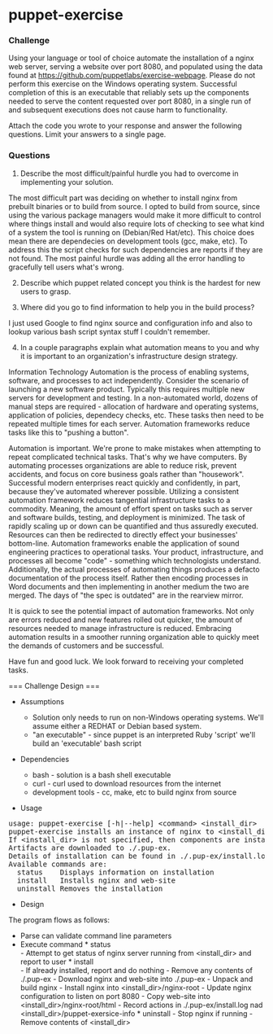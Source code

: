 puppet-exercise
===============

### Challenge ###
  Using your language or tool of choice automate the installation of a nginx web server, serving a website over port 8080, and populated using the data found at
https://github.com/puppetlabs/exercise-webpage. 
Please do not perform this exercise on the Windows operating system. 
Successful completion of this is an executable that reliably sets up the components needed to serve the content requested over port 8080, in a single run of and subsequent executions does not cause harm to functionality.

Attach the code you wrote to your response and answer the following questions. Limit your answers to a single page.

### Questions ###
1. Describe the most difficult/painful hurdle you had to overcome in implementing your solution.

  The most difficult part was deciding on whether to install nginx from prebuilt binaries or to build from source. 
I opted to build from source, since using the various package managers would make it more difficult to control where things install and would also require lots of checking to see what kind of a system the tool is running on (Debian/Red Hat/etc). 
This choice does mean there are dependecies on development tools (gcc, make, etc). To address this the script checks for such dependencies are reports if they are not found.
The most painful hurdle was adding all the error handling to gracefully tell users what's wrong.

2. Describe which puppet related concept you think is the hardest for new users to grasp.

3. Where did you go to find information to help you in the build process?

  I just used Google to find nginx source and configuration info and also to lookup various bash script syntax stuff I couldn't remember.

4. In a couple paragraphs explain what automation means to you and why it is important to an organization's infrastructure design strategy.

  Information Technology Automation is the process of enabling systems, software, and processes to act independently. 
Consider the scenario of launching a new software product. Typically this requires multiple new servers for development and testing. 
In a non-automated world, dozens of manual steps are required - allocation of hardware and operating systems, application of policies, dependecy checks, etc. 
These tasks then need to be repeated multiple times for each server.
Automation frameworks reduce tasks like this to "pushing a button". 

Automation is important.
We're prone to make mistakes when attempting to repeat complicated technical tasks. 
That's why we have computers.
By automating processes organizations are able to reduce risk, prevent accidents, and focus on core business goals rather than "housework". 
Successful modern enterprises react quickly and confidently, in part, because they've automated wherever possible. 
Utilizing a consistent automation framework reduces tangential infrastructure tasks to a commodity. 
Meaning, the amount of effort spent on tasks such as server and software builds, testing, and deployment is minimized. The task of rapidly scaling up or down can be quantified and thus assuredly executed. 
Resources can then be redirected to directly effect your businesses' bottom-line. 
Automation frameworks enable the application of sound engineering practices to operational tasks. 
Your product, infrastructure, and processes all become "code" - something which technologists understand.
Additionally, the actual processes of automating things produces a defacto documentation of the process itself. 
Rather then encoding processes in Word documents and then implementing in another medium the two are merged. 
The days of "the spec is outdated" are in the rearview mirror. 

  It is quick to see the potential impact of automation frameworks. 
Not only are errors reduced and new features rolled out quicker, the amount of resources needed to manage infrastructure is reduced. 
Embracing automation results in a smoother running organization able to quickly meet the demands of customers and be successful.
 

Have fun and good luck. We look forward to receiving your completed tasks.

=== Challenge Design ===

 * Assumptions
	* Solution only needs to run on non-Windows operating systems. We'll assume either a REDHAT or Debian based system.
	* "an executable" - since puppet is an interpreted Ruby 'script' we'll build an 'executable' bash script

 * Dependencies
	* bash	- solution is a bash shell executable
	* curl	- curl used to download resources from the internet
	* development tools - cc, make, etc to build nginx from source 

 * Usage
<pre>
usage: puppet-exercise [-h|--help] &lt;command&gt; &lt;install_dir&gt;
puppet-exercise installs an instance of nginx to &lt;install_dir&gt; and configures it to serve on port 8080.
If &lt;install_dir&gt; is not specified, then components are installed into ./pup-ex.
Artifacts are downloaded to ./.pup-ex.
Details of installation can be found in ./.pup-ex/install.log.
Available commands are:
  status  	Displays information on installation
  install 	Installs nginx and web-site
  uninstall	Removes the installation
</pre>

 * Design


  The program flows as follows:
  
  * Parse can validate command line parameters
  * Execute command
    	* status	
			- Attempt to get status of nginx server running from <install_dir> 
           and report to user
    	* install	
			- If already installed, report and do nothing
			- Remove any contents of ./.pup-ex
			- Download nginx and web-site into ./.pup-ex
			- Unpack and build nginx
			- Install nginx into &lt;install_dir&gt;/nginx-root
			- Update nginx configuration to listen on port 8080
			- Copy web-site into &lt;install_dir&gt;/nginx-root/html
			- Record actions in ./.pup-ex/install.log nad &lt;install_dir&gt;/puppet-exersice-info
    	* uninstall	
			- Stop nginx if running
			- Remove contents of <install_dir> 

